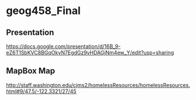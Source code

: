 # geog458_Final

## Presentation
https://docs.google.com/presentation/d/16B_9-eZ6T1SbKVC8BGqOkyN7EgdGz9vHDAGjNm4ew_Y/edit?usp=sharing

## MapBox Map
http://staff.washington.edu/cjms2/homelessResources/homelessResources.html#9/47.5/-122.3321/27/45

